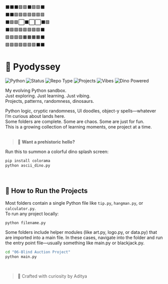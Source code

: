 
⬛⬛⬛🟩🟩⬛🟩🟩⬛<br>
⬛⬛🟩🟩🟩🟩🟩🟩🟩<br>
⬛🟩🟩⬜⬛⬜⬜⬛🟩<br>
⬛🟩🟩🟩🟩🟩🟩🟩⬛<br>
🟩🟩🟩🟩🟫🟫🟫🟫⬛<br>
🟩🟩🟩🟩🟩🟩🟩⬛⬛<br>

# 🦖 Pyodyssey

![Python](https://img.shields.io/badge/Python-3.10-blue?style=flat-square)
![Status](https://img.shields.io/badge/learning-ongoing-purple?style=flat-square)
![Repo Type](https://img.shields.io/badge/type-sandbox-informational?style=flat-square)
![Projects](https://img.shields.io/badge/projects-growing-green?style=flat-square)
![Vibes](https://img.shields.io/badge/vibes-chaotic%20good-ff69b4?style=flat-square)
![Dino Powered](https://img.shields.io/badge/powered_by-DINOSAURS-7c4dff?style=flat-square&logo=github)
<br>

My evolving Python sandbox.  
Just exploring. Just learning. Just vibing.  
Projects, patterns, randomness, dinosaurs.  


Python logic, cryptic randomness, UI doodles, object-y spells—whatever I’m curious about lands here.  
Some folders are complete. Some are chaos. Some are just for fun.  
This is a growing collection of learning moments, one project at a time.
<br>
<br>

>🦕 **Want a prehistoric hello?**

Run this to summon a colorful dino splash screen:

```bash
pip install colorama
python ascii_dino.py
```

<br>

## 🚀 How to Run the Projects

Most folders contain a single Python file like `tip.py`, `hangman.py`, or `calculator.py`.  
To run any project locally:

```bash
python filename.py
```

Some folders include helper modules (like art.py, logo.py, or data.py) that are imported into a main file.
In these cases, navigate into the folder and run the entry point file—usually something like main.py or blackjack.py.

```bash
cd "06-Blind Auction Project"
python main.py
``` 
<br>


> 🧪 Crafted with curiosity by Aditya

